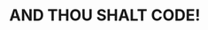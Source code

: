 # AND THOU SHALT CODE!
<!---
Asy-Z/Asy-Z is a ✨ special ✨ repository because its `README.md` (this file) appears on your GitHub profile.
You can click the Preview link to take a look at your changes.
--->

